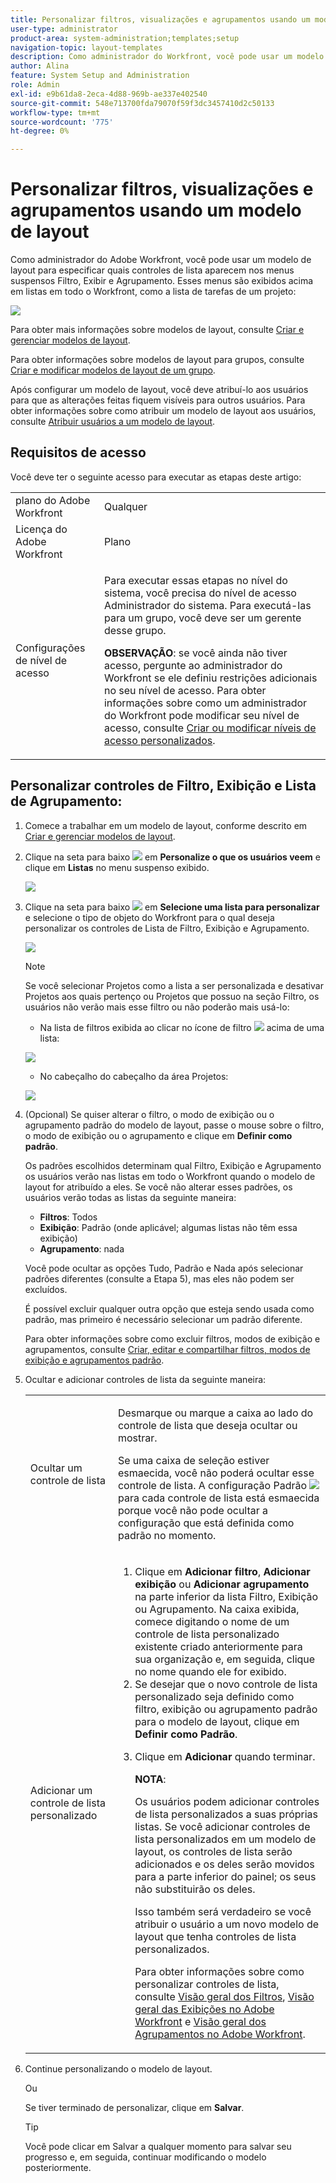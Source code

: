 ```yaml
---
title: Personalizar filtros, visualizações e agrupamentos usando um modelo de layout
user-type: administrator
product-area: system-administration;templates;setup
navigation-topic: layout-templates
description: Como administrador do Workfront, você pode usar um modelo de layout para especificar quais controles de lista aparecem nos menus suspensos Filtro, Exibir e Agrupamento. Esses menus são exibidos acima em listas em todo o Workfront, como a lista de tarefas de um projeto.
author: Alina
feature: System Setup and Administration
role: Admin
exl-id: e9b61da8-2eca-4d88-969b-ae337e402540
source-git-commit: 548e713700fda79070f59f3dc3457410d2c50133
workflow-type: tm+mt
source-wordcount: '775'
ht-degree: 0%

---
```


# Personalizar filtros, visualizações e agrupamentos usando um modelo de layout

Como administrador do Adobe Workfront, você pode usar um modelo de layout para especificar quais controles de lista aparecem nos menus suspensos Filtro, Exibir e Agrupamento. Esses menus são exibidos acima em listas em todo o Workfront, como a lista de tarefas de um projeto:

![](assets/filter-view-grouping-layout-templates.png)

Para obter mais informações sobre modelos de layout, consulte [Criar e gerenciar modelos de layout](../../../administration-and-setup/customize-workfront/use-layout-templates/create-and-manage-layout-templates.md).

Para obter informações sobre modelos de layout para grupos, consulte [Criar e modificar modelos de layout de um grupo](../../../administration-and-setup/manage-groups/work-with-group-objects/create-and-modify-a-groups-layout-templates.md).

Após configurar um modelo de layout, você deve atribuí-lo aos usuários para que as alterações feitas fiquem visíveis para outros usuários. Para obter informações sobre como atribuir um modelo de layout aos usuários, consulte [Atribuir usuários a um modelo de layout](../use-layout-templates/assign-users-to-layout-template.md).

## Requisitos de acesso

Você deve ter o seguinte acesso para executar as etapas deste artigo:

<table style="table-layout:auto"> 
 <col> 
 <col> 
 <tbody> 
  <tr> 
   <td role="rowheader">plano do Adobe Workfront</td> 
   <td>Qualquer</td> 
  </tr> 
  <tr> 
   <td role="rowheader">Licença do Adobe Workfront</td> 
   <td>Plano</td> 
  </tr> 
  <tr> 
   <td role="rowheader">Configurações de nível de acesso</td> 
   <td> <p>Para executar essas etapas no nível do sistema, você precisa do nível de acesso Administrador do sistema.
Para executá-las para um grupo, você deve ser um gerente desse grupo.</p> <p><b>OBSERVAÇÃO</b>: se você ainda não tiver acesso, pergunte ao administrador do Workfront se ele definiu restrições adicionais no seu nível de acesso. Para obter informações sobre como um administrador do Workfront pode modificar seu nível de acesso, consulte <a href="../../../administration-and-setup/add-users/configure-and-grant-access/create-modify-access-levels.md" class="MCXref xref">Criar ou modificar níveis de acesso personalizados</a>.</p> </td> 
  </tr> 
 </tbody> 
</table>

## Personalizar controles de Filtro, Exibição e Lista de Agrupamento:

1. Comece a trabalhar em um modelo de layout, conforme descrito em [Criar e gerenciar modelos de layout](../../../administration-and-setup/customize-workfront/use-layout-templates/create-and-manage-layout-templates.md).
1. Clique na seta para baixo ![](assets/down-arrow-blue.png) em **Personalize o que os usuários veem** e clique em **Listas** no menu suspenso exibido.

   ![](assets/customize-what-users-see-dropdown-on-pg-adobe-branding.png)

1. Clique na seta para baixo ![](assets/down-arrow-blue.png) em **Selecione uma lista para personalizar** e selecione o tipo de objeto do Workfront para o qual deseja personalizar os controles de Lista de Filtro, Exibição e Agrupamento.

   ![](assets/select-a-list-to-customize-menu-on-pg-adobe-branding.png)

   >[!NOTE]
   >
   >Se você selecionar Projetos como a lista a ser personalizada e desativar Projetos aos quais pertenço ou Projetos que possuo na seção Filtro, os usuários não verão mais esse filtro ou não poderão mais usá-lo:
   >
   >* Na lista de filtros exibida ao clicar no ícone de filtro ![](assets/filter-nwepng.png) acima de uma lista:
   >   
   >  ![](assets/disable-filters-projects-im-on-or-own.png)
   >   
   >* No cabeçalho do cabeçalho da área Projetos:
   >   
   >  ![](assets/disable-filter-pills.png)

1. (Opcional) Se quiser alterar o filtro, o modo de exibição ou o agrupamento padrão do modelo de layout, passe o mouse sobre o filtro, o modo de exibição ou o agrupamento e clique em **Definir como padrão**.

   Os padrões escolhidos determinam qual Filtro, Exibição e Agrupamento os usuários verão nas listas em todo o Workfront quando o modelo de layout for atribuído a eles. Se você não alterar esses padrões, os usuários verão todas as listas da seguinte maneira:

   * **Filtros**: Todos
   * **Exibição**: Padrão (onde aplicável; algumas listas não têm essa exibição)
   * **Agrupamento**: nada

   Você pode ocultar as opções Tudo, Padrão e Nada após selecionar padrões diferentes (consulte a Etapa 5), mas eles não podem ser excluídos.

   É possível excluir qualquer outra opção que esteja sendo usada como padrão, mas primeiro é necessário selecionar um padrão diferente.

   Para obter informações sobre como excluir filtros, modos de exibição e agrupamentos, consulte [Criar, editar e compartilhar filtros, modos de exibição e agrupamentos padrão](../../../administration-and-setup/set-up-workfront/configure-system-defaults/create-and-share-default-fvgs.md).

1. Ocultar e adicionar controles de lista da seguinte maneira:

   <table style="table-layout:auto"> 
    <col> 
    <col> 
    <tbody> 
     <tr> 
      <td role="rowheader">Ocultar um controle de lista</td> 
      <td> <p>Desmarque ou marque a caixa ao lado do controle de lista que deseja ocultar ou mostrar.</p> <p>Se uma caixa de seleção estiver esmaecida, você não poderá ocultar esse controle de lista. A configuração Padrão <img src="assets/default-pill.png"> para cada controle de lista está esmaecida porque você não pode ocultar a configuração que está definida como padrão no momento.</p> </td> 
     </tr> 
     <tr> 
      <td role="rowheader">Adicionar um controle de lista personalizado</td> 
      <td> <p> 
        <ol> 
         <li value="1"> Clique em <strong>Adicionar filtro</strong>, <strong>Adicionar exibição</strong> ou <strong>Adicionar agrupamento</strong> na parte inferior da lista Filtro, Exibição ou Agrupamento. Na caixa exibida, comece digitando o nome de um controle de lista personalizado existente criado anteriormente para sua organização e, em seguida, clique no nome quando ele for exibido.</li> 
         <li value="2"> Se desejar que o novo controle de lista personalizado seja definido como filtro, exibição ou agrupamento padrão para o modelo de layout, clique em <strong>Definir como Padrão</strong>. </li> 
         <li value="3"> <p>Clique em <strong>Adicionar</strong> quando terminar.</p> <p><b>NOTA</b>: <p>Os usuários podem adicionar controles de lista personalizados a suas próprias listas. Se você adicionar controles de lista personalizados em um modelo de layout, os controles de lista serão adicionados e os deles serão movidos para a parte inferior do painel; os seus não substituirão os deles.</p> <p>Isso também será verdadeiro se você atribuir o usuário a um novo modelo de layout que tenha controles de lista personalizados. </p> <p>Para obter informações sobre como personalizar controles de lista, consulte <a href="../../../reports-and-dashboards/reports/reporting-elements/filters-overview.md" class="MCXref xref">Visão geral dos Filtros</a>, <a href="../../../reports-and-dashboards/reports/reporting-elements/views-overview.md" class="MCXref xref">Visão geral das Exibições no Adobe Workfront</a> e <a href="../../../reports-and-dashboards/reports/reporting-elements/groupings-overview.md" class="MCXref xref">Visão geral dos Agrupamentos no Adobe Workfront</a>.</p> </p> </li> 
        </ol> </p> </td> 
     </tr> 
    </tbody> 
   </table>

1. Continue personalizando o modelo de layout.

   Ou

   Se tiver terminado de personalizar, clique em **Salvar**.

   >[!TIP]
   >
   >Você pode clicar em Salvar a qualquer momento para salvar seu progresso e, em seguida, continuar modificando o modelo posteriormente.
